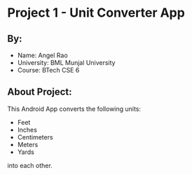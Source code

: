 # Project 1 - Unit Converter App

## By:
- Name: Angel Rao
- University: BML Munjal University
- Course: BTech CSE 6

## About Project:
This Android App converts the following units:
- Feet
- Inches
- Centimeters
- Meters
- Yards

into each other.
